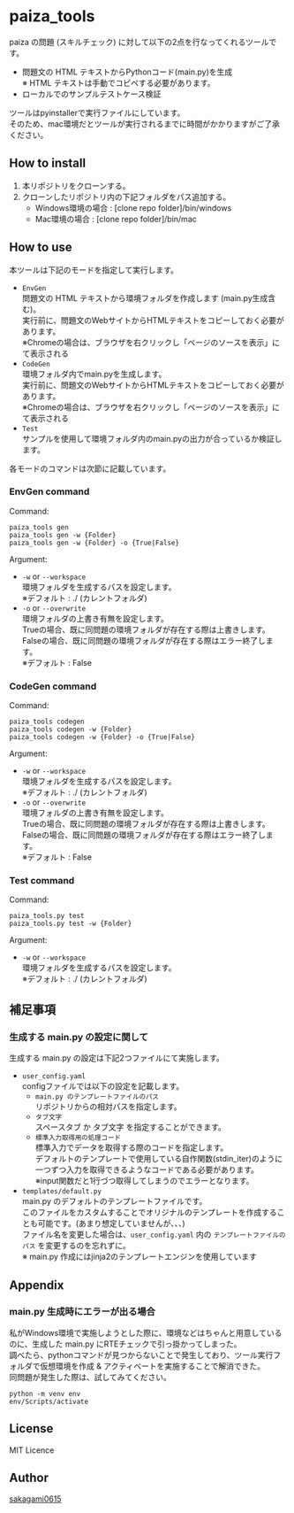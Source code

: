 # **paiza_tools**

paiza の問題 (スキルチェック) に対して以下の2点を行なってくれるツールです。
+ 問題文の HTML テキストからPythonコード(main.py)を生成<br>
  ※ HTML テキストは手動でコピペする必要があります。
+ ローカルでのサンプルテストケース検証

ツールはpyinstallerで実行ファイルにしています。<br>
そのため、mac環境だとツールが実行されるまでに時間がかかりますがご了承ください。

## **How to install**

1. 本リポジトリをクローンする。
2. クローンしたリポジトリ内の下記フォルダをパス追加する。
   + Windows環境の場合 : [clone repo folder]/bin/windows
   + Mac環境の場合 : [clone repo folder]/bin/mac

## **How to use**

本ツールは下記のモードを指定して実行します。
+ `EnvGen`<br>
  問題文の HTML テキストから環境フォルダを作成します (main.py生成含む)。<br>
  実行前に、問題文のWebサイトからHTMLテキストをコピーしておく必要があります。<br>
  ※Chromeの場合は、ブラウザを右クリックし「ページのソースを表示」にて表示される
+ `CodeGen`<br>
  環境フォルダ内でmain.pyを生成します。<br>
  実行前に、問題文のWebサイトからHTMLテキストをコピーしておく必要があります。<br>
  ※Chromeの場合は、ブラウザを右クリックし「ページのソースを表示」にて表示される
+ `Test`<br>
  サンプルを使用して環境フォルダ内のmain.pyの出力が合っているか検証します。

各モードのコマンドは次節に記載しています。

### **EnvGen command**

Command:
```
paiza_tools gen
paiza_tools gen -w {Folder}
paiza_tools gen -w {Folder} -o {True|False}
```

Argument:
+ `-w` or `--workspace`<br>
  環境フォルダを生成するパスを設定します。<br>
  ※デフォルト : ./ (カレントフォルダ)
+ `-o` or `--overwrite`<br>
  環境フォルダの上書き有無を設定します。<br>
  Trueの場合、既に同問題の環境フォルダが存在する際は上書きします。<br>
  Falseの場合、既に同問題の環境フォルダが存在する際はエラー終了します。<br>
  ※デフォルト : False

### **CodeGen command**

Command:
```
paiza_tools codegen
paiza_tools codegen -w {Folder}
paiza_tools codegen -w {Folder} -o {True|False}
```

Argument:
+ `-w` or `--workspace`<br>
  環境フォルダを生成するパスを設定します。<br>
  ※デフォルト : ./ (カレントフォルダ)
+ `-o` or `--overwrite`<br>
  環境フォルダの上書き有無を設定します。<br>
  Trueの場合、既に同問題の環境フォルダが存在する際は上書きします。<br>
  Falseの場合、既に同問題の環境フォルダが存在する際はエラー終了します。<br>
  ※デフォルト : False

### **Test command**

Command:
```
paiza_tools.py test
paiza_tools.py test -w {Folder}
```

Argument:
+ `-w` or `--workspace`<br>
  環境フォルダを生成するパスを設定します。<br>
  ※デフォルト : ./ (カレントフォルダ)


## **補足事項**

### **生成する main.py の設定に関して**

生成する main.py の設定は下記2つファイルにて実施します。
+ `user_config.yaml`<br>
  configファイルでは以下の設定を記載します。
  + `main.py のテンプレートファイルのパス`<br>
    リポジトリからの相対パスを指定します。
  + `タブ文字`<br>
    スペースタブ か タブ文字 を指定することができます。
  + `標準入力取得用の処理コード`<br>
    標準入力でデータを取得する際のコードを指定します。<br>
    デフォルトのテンプレートで使用している自作関数(stdin_iter)のように一つずつ入力を取得できるようなコードである必要があります。<br>
    ※input関数だと1行づつ取得してしまうのでエラーとなります。
+ `templates/default.py`<br>
  main.py のデフォルトのテンプレートファイルです。<br>
  このファイルをカスタムすることでオリジナルのテンプレートを作成することも可能です。(あまり想定していませんが、、、)<br>
  ファイル名を変更した場合は、`user_config.yaml` 内の `テンプレートファイルのパス` を変更するのを忘れずに。<br>
  ※ main.py 作成にはjinja2のテンプレートエンジンを使用しています

## **Appendix**

### main.py 生成時にエラーが出る場合
私がWindows環境で実施しようとした際に、環境などはちゃんと用意しているのに、生成した main.py にRTEチェックで引っ掛かってしまった。<br>
調べたら、pythonコマンドが見つからないことで発生しており、ツール実行フォルダで仮想環境を作成 & アクティベートを実施することで解消できた。<br>
同問題が発生した際は、試してみてください。
```
python -m venv env
env/Scripts/activate
```

## **License**
MIT Licence

## **Author**
[sakagami0615](https://github.com/sakagami0615)
